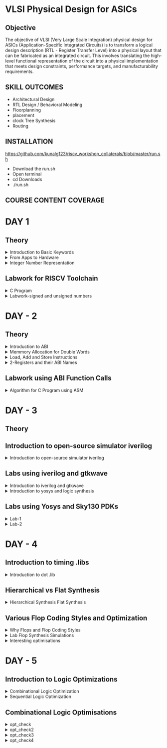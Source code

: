 # VLSI Physical Design for ASICs
## Objective
The objective of VLSI (Very Large Scale Integration) physical design for ASICs (Application-Specific Integrated Circuits) is to transform a logical design description (RTL - Register Transfer Level) into a physical layout that can be fabricated as an integrated circuit. This involves translating the high-level functional representation of the circuit into a physical implementation that meets design constraints, performance targets, and manufacturability requirements.

## SKILL OUTCOMES
+ Architectural Design
+ RTL Design / Behavioral Modeling
+ Floorplanning
+ placement
+ clock Tree Synthesis
+ Routing

## INSTALLATION
https://github.com/kunalg123/riscv_workshop_collaterals/blob/master/run.sh
+ Download the run.sh
+ Open terminal
+ cd Downloads
+ ./run.sh
  
## COURSE CONTENT COVERAGE

# DAY 1 

## Theory

<details> 
<summary>Introduction to Basic Keywords</summary>
	
**ISA (Instruction Set Archhitecture)**
  - ISA defines the interface between a computer's hardware and its software, specifically how the processor and its components interact with the software instructions that drive the execution of tasks.
  - It encompasses a set of instructions, addressing modes, data types, registers, memory organization, and the mechanisms for executing and managing instructions.

**RISC-V (Reduced Instruction Set Computing - Five)**.
  - It is an open-source Instruction Set Architecture (ISA) that has gained significant attention and adoption in the world of computer architecture and semiconductor design.
  - RISC architectures simplify the instruction set by focusing on a smaller set of instructions, each of which can be executed in a single clock cycle. This approach usually leads to faster execution of individual instructions. 

<img width="536" alt="image" src="https://github.com/PoojaR07/pes_asic_class/assets/135737910/e31d7c49-7160-443f-b73f-585cde8f3419">
</details>

<details>
<summary>From Apps to Hardware</summary>

1. **Apps:** Application software, often referred to simply as "applications" or "apps," is a type of computer software that is designed to perform specific tasks or functions for end-users.
2. **System software:** System software refers to a category of computer software that acts as an intermediary between the hardware components of a computer system and the user-facing application software. It provides essential services, manages hardware resources, and enables the execution of application programs. System software plays a critical role in maintaining the overall functionality, security, and performance of a computer system.'
3. **Operating System:** The operating system is a fundamental piece of software that manages hardware resources and provides various services for both users and application programs. It controls tasks such as memory management, process scheduling, file system management, and user interface interaction. Examples of operating systems include Microsoft Windows, macOS, Linux, and Android.

4. **Compiler:** A compiler is a type of software tool that translates high-level programming code written by developers into assembly-level language.

5. **Assembler:** An assembler is a software tool that translates assembly language code into machine code or binary code that can be directly executed by a computer's processor.

6. **RTL:** RTL serves as an abstraction level in the design process that represents the behavior of a digital circuit in terms of registers and the operations that transfer data between them.

 7. **Hardware:** Hardware refers to the physical components of a computer system or any electronic device. It encompasses all the tangible parts that make up a computing or electronic device and enable it to perform various tasks.


**Detail Description of Course Content**

**Pseudo Instructions:** Pseudo-instructions are used to simplify programming, improve code readability, and reduce the number of explicit instructions a programmer needs to write. They are especially useful for common programming patterns that involve multiple instructions.
`Ex: li, mv`.

**Base Integer Instructions:** The term "base integer instructions" refers to the fundamental set of instructions that form the foundation for performing basic arithmetic, logical, and data movement operations.
`Ex: add, sub, and, or, xor, sll`.

**Multiply Extension Intructions:** The RISC-V architecture includes a set of multiply and multiply-accumulate (MAC) extension instructions that enhance the instruction set to perform efficient multiplication and multiplication-accumulate operations.
`Ex: mul, mulh, mulhu, mulhsu`.

**Single and Double Precision Floating Point Extension:** The RISC-V architecture includes floating-point extensions that provide support for both single-precision (32-bit) and double-precision (64-bit) floating-point arithmetic operations. These extensions are often referred to as the "F" and "D" extensions, respectively. Floating-point arithmetic is essential for handling real numbers with fractional parts and for performing accurate calculations involving decimal values.

**Application Binary Interface:** ABI stands for "Application Binary Interface." It is a set of rules and conventions that govern how software components interact with each other at the binary level. The ABI defines various aspects of program execution, including how function calls are made, how parameters are passed and returned, how memory is allocated and managed, and more.

**Memory Allocation and Stack Pointer** 
- Memory allocation refers to the process of assigning and managing memory segments for various data structures, variables, and objects used by a program. It involves allocating memory space from the system's memory pool and releasing it when it is no longer needed to prevent memory leaks.
- The stack pointer is a register used by a program to keep track of the current position of the program's execution on the call stack. 
</details>

<details>
<summary>Integer Number Representation </summary>

**Unsigned Numbers**
	
- Unsigned numbers, also known as non-negative numbers, are numerical values that represent magnitudes without indicating direction or sign.
- Range: [0, (2^n)-1 ]


**Signed Numbers**
	
- Signed numbers are numerical values that can represent both positive and negative magnitudes, along with zero.
- Range : Positive : [0 , 2^(n-1)-1]
          Negative : [-1 to 2^(n-1)]
  
</details>

## Labwork for RISCV Toolchain
<details>
<summary>C Program</summary>

We wrote a C program for calculating the sum from 1 to n using a text editor, leafpad.

`leafpad sumton.c`
``` c
#include<stdio.h>

int main(){
	int i, sum=0, n=111;
	for (i=1;i<=n; ++i) {
	sum +=i;
	}
	printf("Sum of numbers from 1 to %d is %d \n",n,sum);
	return 0;
}
```
Using the gcc compiler, we compiled the program to get the output.

`gcc sumton.c`
`.\a.out`

![Screenshot from 2023-08-20 19-54-45](https://github.com/NandeeshaSwamy/pes_asic_class/assets/135755149/5160f5dc-0d92-42c1-9383-2ddc4770535b)

![Screenshot from 2023-08-20 19-55-25](https://github.com/NandeeshaSwamy/pes_asic_class/assets/135755149/7e1ddd07-05ee-4f07-bf76-8f05ce31b79b)


<summary>RISCV GCC Compiler and Dissemble</summary>

Using the riscv gcc compiler, we compiled the C program.

`riscv64-unknown-elf-gcc -O1 -mabi=lp64 -march=rv64i -o sum1ton.o sum1ton.c`

Using `ls -ltr sum1ton.c`, we can check that the object file is created.

To get the dissembled ALP code for the C program, 

`riscv64-unknown-elf-objdump -d sum1ton.o | less` .

In order to view the main section, type 
`/main`.
Here, since we used -O1 optimisation, the number of instructions are 15.

![Screenshot from 2023-08-20 21-16-47](https://github.com/NandeeshaSwamy/pes_asic_class/assets/135755149/61d6ec00-0ea2-49fa-af58-4f08a9297197)

When we use -Ofast optimisation, we can see that the number of instructions have been reduced to 12.

![Screenshot from 2023-08-20 21-20-30](https://github.com/NandeeshaSwamy/pes_asic_class/assets/135755149/bf6d2202-d05d-42dc-8335-6d3221d27e59)


- -Onumber : level of optimisation required
- -mabi : specifies the ABI (Application Binary Interface) to be used during code generation according to the requirements
- -march : specifies target architecture

In order to view the different options available for these fields, use the following commands

go to the directory where riscv64-unkonwn-elf is present

- -O1 : ``` riscv64-unkonwn-elf --help=optimizer```
- -mabi : ```riscv64-unknown-elf-gcc --target-help```
- -march : ```riscv64-unknown-elf-gcc --target-help```

For different instances,
- use the command ```riscv64-unknown-elf-objdump -d 1_to_N.o | less```
- use ``` /instance``` to search for an instance 
- press ENTER
- press ```n``` to search next occurance
- press ```N``` to search for previous occurance. 
- use ```esc :q``` to quit


<summary>Spike Simulation and Debug</summary>

`spike pk sum1ton.o` is used to check whether the instructions produced are right to give the correct output.

![Screenshot from 2023-08-20 21-22-48](https://github.com/NandeeshaSwamy/pes_asic_class/assets/135755149/96053eaf-0ea6-42f6-9deb-396e1b4ff7c7)


`spike -d pk sum1ton.c` is used for debugging.

The contents of the registers can also be viewed.

![Screenshot from 2023-08-20 21-43-23](https://github.com/NandeeshaSwamy/pes_asic_class/assets/135755149/2db681f1-d0cf-47a6-a38d-22bee6813bf7)

- press ENTER : to show the first line and successive ENTER to show successive lines
- reg 0 a2 : to check content of register a2 0th core
- q : to quit the debug process
</details>

<details>
<summary>Labwork-signed and unsigned numbers</summary>

We wrote a C program that shows the maximum and minimum values of 64bit unsigned numbers.

``` c
#include <stdio.h>
#include <math.h>

int main(){
	unsigned long long int max = (unsigned long long int) (pow(2,64) -1);
	unsigned long long int min = (unsigned long long int) (pow(2,64) *(-1));
	printf("lowest number represented by unsigned 64-bit integer is %llu\n",min);
	printf("highest number represented by unsigned 64-bit integer is %llu\n",max);
	return 0;
}
```
![Screenshot from 2023-08-20 22-11-56](https://github.com/NandeeshaSwamy/pes_asic_class/assets/135755149/c33e952f-3a79-4665-a240-00a2128597bc)

![Screenshot from 2023-08-20 22-11-30](https://github.com/NandeeshaSwamy/pes_asic_class/assets/135755149/b6418cf7-5ede-4cf7-8ad0-fb2ae02b9dfe)


We wrote a C program that shows the maximum and minimum values of 64bit signed numbers.
``` c
#include <stdio.h>
#include <math.h>

int main(){
	long long int max = (long long int) (pow(2,63) -1);
	long long int min = (long long int) (pow(2,63) *(-1));
	printf("lowest number represented by signed 64-bit integer is %lld\n",min);
	printf("highest number represented by signed 64-bit integer is %lld\n",max);
	return 0;
}
```

![Screenshot from 2023-08-20 22-15-08](https://github.com/NandeeshaSwamy/pes_asic_class/assets/135755149/31cca5f3-1466-4548-a77d-73baf1c684a0)

![Screenshot from 2023-08-20 22-14-46](https://github.com/NandeeshaSwamy/pes_asic_class/assets/135755149/0642867f-ccb3-4ea6-8fbe-30b88c2a9bd5)
</details>

# DAY - 2
## Theory

<details>
<summary>Introduction to ABI</summary>
	
+ An Application Binary Interface (ABI) is a set of rules and conventions that dictate how binary code interacts with and communicates with other binary code, typically at the level of machine code or compiled code. In simpler terms, it defines the interface between two software components or systems that are written in different programming languages, compiled by different compilers, or running on different hardware architectures.
+ The ABI is crucial for enabling interoperability between different software components, such as different libraries, object files, or even entire programs. It allows components compiled independently and potentially on different platforms to work seamlessly together by adhering to a common set of rules for communication and data representation.
</details>

<details>
<summary>Memmory Allocation for Double Words</summary>
	
64-bit number (or any multi-byte value) can be loaded into memory in little-endian or big-endian. It involves understanding the byte order and arranging the bytes accordingly
1. **Little-Endian:**
In little-endian representation, you store the least significant byte (LSB) at the lowest memory address and the most significant byte (MSB) at the highest memory address.
2. **Big-Endian:**
In big-endian representation, you store the most significant byte (MSB) at the lowest memory address and the least significant byte (LSB) at the highest memory address.
#### For example, consider the 64-bit hexadecimal value 0x0123456789ABCDEF. 
In Little-Endian representation, it would be stored as follows in memory:

<img width="453" alt="image" src="https://github.com/Veda1809/pes_asic_class/assets/142098395/8c63e751-8882-4b1e-a2f8-84da628ee604">

In Big-Endian representation, it would be stored as follows in memory:

<img width="454" alt="image" src="https://github.com/Veda1809/pes_asic_class/assets/142098395/3954540e-800f-4503-97ef-6c77daacd058">
</details>

<details>
<summary>Load, Add and Store Instructions</summary>
	
Load, Add, and Store instructions are fundamental operations in computer architecture and assembly programming. They are often used to manipulate data within a computer's memory and registers.
1. **Load Instructions:**
Load instructions are used to transfer data from memory to registers. They allow you to fetch data from a specified memory address and place it into a register for further processing.

Example `ld x6, 8(x5)`

In this Example
- `ld` is the load double-word instruction.
- `x6` is the destination register.
- `8(x5)` is the memory address pointed to by register `x5` (base address + offset).
2. **Store Instructions:**
Store instructions are used to write data from registers into memory.They store values from registers into memory addresses

Example `sd x8, 8(x9)`

In this Example
- `sd` is the store double-word instruction.
- `x8` is the source register.
- `8(x9)` is the memory address pointed to by register `x9` (base address + offset).
3. Add Instructions:
  Add instructions are used to perform addition operations on registers. They add the values of two source registers and store the result in a destination register.

Example `add x9, x10, x11`

In this Example
- `add` is the add instruction.
- `x9` is the destination register.
- `x10` and `x11` are the source registers.
</details>

<details>
<summary>2-Registers and their ABI Names</summary>
	
The choice of the number of registers in a processor's architecture, such as the RISC-V RV64 architecture with its 32 general-purpose registers, involves a trade-off between various factors. While modern processors can have more registers but increasing the number of registers could lead to larger instructions, which would take up more memory and potentially slow down instruction fetch and decode.
#### ABI Names
ABI names for registers serve as a standardized way to designate the purpose and usage of specific registers within a software ecosystem. These names play a critical role in maintaining compatibility, optimizing code generation, and facilitating communication between different software components. 

<img width="430" alt="image" src="https://github.com/Veda1809/pes_asic_class/assets/142098395/3b7aed64-37cd-492f-b9b5-cd840103566a">
</details>

## Labwork using ABI Function Calls
<details>
<summary>Algorithm for C Program using ASM</summary>
	
- Incorporating assembly language code into a C program can be done using inline assembly or by linking separate assembly files with your C code.
- When you call an assembly function from your C code, the C calling convention is followed, including pushing arguments onto the stack or passing them in registers as required.
- The program executes the assembly function, following the assembly instructions you've provided.

<summary>Review ASM Function Calls</summary>
	
- We wrote C code in one file and your assembly code in a separate file.
- In the assembly file, we declared assembly functions with appropriate signatures that match the calling conventions of your platform.

**C Program**
`1to9_custom.c`
  ``` c
  #include <stdio.h>
  
  extern int load(int x, int y);
  
  int main()
  {
    int result = 0;
    int count = 9;
    result = load(0x0, count+1);
    printf("Sum of numbers from 1 to 9 is %d\n", result);
  }
```
![Screenshot from 2023-08-21 21-29-29](https://github.com/NandeeshaSwamy/pes_asic_class/assets/135755149/fa84c6c8-ab12-4aba-831e-e34f04f1ce11)

`load.s`
``` s
.section .text
.global load
.type load, @function

load:

add a4, a0, zero
add a2, a0, a1
add a3, a0, zero

loop:

add a4, a3, a4
addi a3, a3, 1
blt a3, a2, loop
add a0, a4, zero
ret
```
![Screenshot from 2023-08-21 21-29-58](https://github.com/NandeeshaSwamy/pes_asic_class/assets/135755149/8146a3a0-dd7d-4137-8ecf-11f02d263f97)


<summary>Simulate C Program using Function Call</summary>
	
**Compilation:** To compile C code and Asseembly file use the command

`riscv64-unknown-elf-gcc -O1 -mabi=lp64 -march=rv64i -o 1to9_custom.o 1to9_custom.c load.s` 

this would generate object file `1to9_custom.o`.

**Execution:** To execute the object file run the command 

`spike pk 1to9_custom.o`

![Screenshot from 2023-08-21 21-31-24](https://github.com/NandeeshaSwamy/pes_asic_class/assets/135755149/63e68a8b-35ff-4110-b90c-7145d42391e5)
</details>

# DAY - 3
## Theory
## Introduction to open-source simulator iverilog

<details>
<summary>Introduction to open-source simulator iverilog</summary>
	**Introduction to iverilog design testbench**
	
- **Simulator**
  - Simulator is the tool used for simulating the design and iverilog is the tool used for this course.
  - RTL design is checked for adherence to the spec by simulating the design.

- **Design**
  - Design is the actual Verilog code or set of verilog codes which has the intended functionality to meet with required specifications.

- **Testbench**
  - Testbench is the setup to apply stimulus(test_vectors) to the design to check its functionality.
<img width="600" alt="image" src="https://github.com/PoojaR07/pes_asic_class/assets/135737910/eb806b04-e6c0-4b03-8214-80cf0183ad76">

- **How simulator works?**.
  - simulator looks for the changes on the input signals.
  - Upon changes to the input the output is evaluated.
 
- **GTKWave**
  - Used for viewing the simulated waveforms.
    
- **iverilog based simulation flow**
<img width="600" alt="image" src="https://github.com/PoojaR07/pes_asic_class/assets/135737910/0bbdc2e2-0b2a-4b26-8ed0-7eae4c7e3bf6">
</details>

## Labs using iverilog and gtkwave

<details>
<summary>Introduction to iverilog and gtkwave</summary>
	
- **Simulating 2:1 mux using iverilog and gtkwave**
- **Design**

![Screenshot from 2023-08-30 17-49-55](https://github.com/NandeeshaSwamy/pes_asic_class/assets/135755149/c7a2996b-34f3-4eb6-aed7-6828cdd3c299)

- **Testbench**

![Screenshot from 2023-08-30 17-50-08](https://github.com/NandeeshaSwamy/pes_asic_class/assets/135755149/6769cf92-2457-4f42-8ccd-fdb7c6b221f1)


- **Simulated waveform in gtkwave**
![Screenshot from 2023-08-30 17-48-10](https://github.com/NandeeshaSwamy/pes_asic_class/assets/135755149/ce7c54b0-164f-47d6-a7e2-5f7fa0a61fbc)


</details>

<details>
<summary>Introduction to yosys and logic synthesis </summary>

 <img width="600" alt="image" src="https://github.com/PoojaR07/pes_asic_class/assets/135737910/d35aae33-f873-4e82-a052-b111a9f6d733">
 
- **Synthesizer**
- A tool used for converting the RTL to netlist.
- Yosys is the synthesizer tool used in this course.

- **Synthesis**
- RTL to Gate level translation.
- The design is converted into gates and the connections are made between the gates.
- This is given out as a file called netlist.

- **What is .lib?**
- Collection of logic modules.
- Includes basic logic gates like AND, OR, NOT,etc.
- Different flavours of same gate.

- **Faster cells vs slow cells**
- load in digital logic circuit-> Capacitance
- Faster the charging/discharging of capacitance -> lesser the cell delay
  	- to charge/discharge the capacitance fast, we need transistors capable of sourcing more current.
  	- Wider transistors -> Low Delay -> More area and power as well.
  	- Narrow transistors -> More delay -> Less area and power
  	- Faster cells do not come free, they come at penalty of area and power.
</details>

## Labs using Yosys and Sky130 PDKs
<details>
<summary>Lab-1</summary>
	
- **Invoking yosys**

![Screenshot from 2023-08-30 22-38-35](https://github.com/NandeeshaSwamy/pes_asic_class/assets/135755149/acd4c2cf-1375-47b3-99e1-fbf9c25c1a64)


- **Synthesizing 2:1 mux**

![Screenshot from 2023-08-30 22-49-34](https://github.com/NandeeshaSwamy/pes_asic_class/assets/135755149/50138810-e5a7-4482-9ef6-35e7db98445f)

![Screenshot from 2023-08-30 22-50-48](https://github.com/NandeeshaSwamy/pes_asic_class/assets/135755149/e8f784db-e1b3-4237-9279-9bc1d4b24c1c)


- **Synthesis result**

![Screenshot from 2023-08-30 22-52-24](https://github.com/NandeeshaSwamy/pes_asic_class/assets/135755149/4017a0a8-8fae-4d50-ab71-b3be916acde1)

</details>

<details>
<summary>Lab-2</summary>
	
- **Netlist with extra information**

![Screenshot from 2023-08-31 00-11-02](https://github.com/NandeeshaSwamy/pes_asic_class/assets/135755149/88323a7a-055f-420b-aa93-d817571b6249)


- **Smaller netlist**

![Screenshot from 2023-08-31 00-11-52](https://github.com/NandeeshaSwamy/pes_asic_class/assets/135755149/fc1db078-66e4-4b93-884f-0d498dff55d5)

</details>

# DAY - 4
## Introduction to timing .libs

<details>
<summary> Introduction to dot .lib </summary>

- **Contents in .lib file**

![Screenshot from 2023-09-03 00-02-09](https://github.com/NandeeshaSwamy/pes_asic_class/assets/135755149/256f4346-5114-4fd6-99ec-a0296c3f0323)

- Frst line the .lib file contains
	- tt : indicates variations due to process and here it indicates Typical Process.
  	- 025C : indicates the variations due to temperatures where the silicon will be used.
  	- 1v80 : indicates the variations due to the voltage levels where the silicon will be incorporated.

- **Various parameters**
<img width="500" alt="image" src="https://github.com/PoojaR07/pes_asic_class/assets/135737910/b7527017-3e60-4c79-a5a8-3612c8555dd7">

- **Power consumption and area comparison**
<img width="500" alt="image" src="https://github.com/PoojaR07/pes_asic_class/assets/135737910/a6dc1db5-f6ab-4d84-8cab-7c6062e2a6b6">

</details>

## Hierarchical vs Flat Synthesis
<details>
<summary> Hierarchical Synthesis Flat Synthesis </summary>

- **Hierarchical Synthesis** - Hierarchical synthesis is an approach in digital design and logic synthesis where complex designs are broken down into smaller, more manageable modules or sub-circuits, and each module is synthesized individually. These synthesized modules are then integrated back into the overall design hierarchy. This approach helps manage the complexity of large designs and allows designers to work on different parts of the design independently.
- Here we use mutiple module.v and invoke yosys
![Screenshot from 2023-09-03 00-12-02](https://github.com/NandeeshaSwamy/pes_asic_class/assets/135755149/2f435c7d-91cb-4d83-bdcb-80940c283df8)

- synth -top multiple_modules to set it as top module
![Screenshot from 2023-08-31 17-00-56](https://github.com/NandeeshaSwamy/pes_asic_class/assets/135755149/9aa69c10-2eb2-4e36-9ed4-6d968dd9dbe3)

- To view the netlist show multiple_modules
![Screenshot from 2023-08-31 17-07-00](https://github.com/NandeeshaSwamy/pes_asic_class/assets/135755149/4f47333f-1504-49d5-80b3-b0560628e863)

- !gvim multiple_modules_hier.v
<img width="500" alt="image" src="https://github.com/PoojaR07/pes_asic_class/assets/135737910/5c9256a2-06bf-4995-bd38-1437ba883b46">

- **Flattened Synthesis** - Flattened synthesis is the opposite of hierarchical synthesis. Instead of maintaining the hierarchical structure of the design during synthesis, flattened synthesis combines all modules and sub-modules into a single, flat representation
- netlist
![Screenshot from 2023-08-31 22-52-05](https://github.com/NandeeshaSwamy/pes_asic_class/assets/135755149/77fb4ea3-6af6-464a-9c77-611624e3da5d)

- !gvim multiple_modules_flat.v
<img width="500" alt="image" src="https://github.com/PoojaR07/pes_asic_class/assets/135737910/87e0ba3b-156a-41cb-bc54-8f93e8f9ab60">

- **Sub Module level Synthesis** - Sub-module level synthesis is preferred when there are multiple instances of same module. Sythesizing the same module over several times may not be advantageous with respect to time. Instead, synthsis can be performed for one module, its netlist can be replicated and then stitched together in the top module. This is also used particulary in massive designs using divide and conquer method.

- Statistics
<img width="350" alt="image" src="https://github.com/PoojaR07/pes_asic_class/assets/135737910/1bd7dda1-37e5-43f3-8854-ae3f4f9b5626">

- Netlist

![Screenshot from 2023-08-31 22-57-05](https://github.com/NandeeshaSwamy/pes_asic_class/assets/135755149/869f01d5-08e5-4ca3-b8ea-226c390c15ec)

</details>

## Various Flop Coding Styles and Optimization

<details>
<summary>Why Flops and Flop Coding Styles</summary>

**Why do we need a Flop?** 
- A flip-flop (often abbreviated as "flop") is a fundamental building block in digital circuit design.
- It's a type of sequential logic element that stores binary information (0 or 1) and can change its output based on clock signals and input values.
- In a combinational circuit, the output changes after the propagation delay of the circuit once inputs are changed.
- During the propagation of data, if there are different paths with different propagation delays, then a glitch might occur.
- There will be multiple glitches for multiple combinational circuits.
- Hence, we need flops to store the data from the combinational circuits.

**D Flip-Flop with Asynchronous Reset** 
-  When the reset is high, the output of the flip-flop is forced to 0, irrespective of the clock signal.
-  Else, on the positive edge of the clock, the stored value is updated at the output.
  
+ `gvim dff_asyncres_syncres.v`
![Screenshot from 2023-09-03 00-31-46](https://github.com/NandeeshaSwamy/pes_asic_class/assets/135755149/e7fc9b45-1e8c-4338-a2c4-20fec9f47250)

**D Flip_Flop with Asynchronous Set** 
-  When the set is high, the output of the flip-flop is forced to 1, irrespective of the clock signal.
-  Else, on positive edge of the clock, the stored value is updated at the output.
  
+ `gvim dff_async_set.v`

![Screenshot from 2023-09-03 00-30-21](https://github.com/NandeeshaSwamy/pes_asic_class/assets/135755149/ad00e3d7-c6ca-4ef3-ac1f-63e6de402ebc)


**D Flip-Flop with Synchronous Reset** 
-  When the reset is high on the positive edge of the clock, the output of the flip-flop is forced to 0.
-  Else, on the positive edge of the clock, the stored value is updated at the output.
  
+ `gvim dff_syncres.v`

![Screenshot from 2023-09-03 00-29-37](https://github.com/NandeeshaSwamy/pes_asic_class/assets/135755149/246ff733-1c02-411d-abd7-4a3d36e97997)

**D Flip-Flop with Asynchronous Reset and Synchronous Reset** 
-  When the asynchronous resest is high, the output is forced to 0.
-  When the synchronous reset is high at the positive edge of the clock, the output is forced to 0.
-  Else, on the positive edge of the clock, the stored value is updated at the output.
-  Here, it is a combination of both synchronous and asynchronous reset DFF.

+ `gvim dff_asyncres_syncres.v`
![Screenshot from 2023-09-03 00-31-46](https://github.com/NandeeshaSwamy/pes_asic_class/assets/135755149/e7fc9b45-1e8c-4338-a2c4-20fec9f47250)

</details>


<details>
<summary>Lab Flop Synthesis Simulations </summary>

**D Flip-Flop with Asynchronous Reset** 
-  Simulation
![Screenshot from 2023-09-01 00-20-39](https://github.com/NandeeshaSwamy/pes_asic_class/assets/135755149/603c6fc1-1e97-4ceb-bc83-6f4388989cb3)

-  Synthesis
![Screenshot from 2023-09-01 16-04-19](https://github.com/NandeeshaSwamy/pes_asic_class/assets/135755149/5d0a2e0f-0301-4d2a-ae20-728967cb8332)


**D Flip_Flop with Asynchronous Set** 
-  Simulation
![Screenshot from 2023-09-01 00-22-47](https://github.com/NandeeshaSwamy/pes_asic_class/assets/135755149/1dee7cfb-c266-4fe1-b36e-026ede2af219)

-  Synthesis
![Screenshot from 2023-09-01 16-08-37](https://github.com/NandeeshaSwamy/pes_asic_class/assets/135755149/2ec656eb-8331-4fe4-a7b0-156da5a88628)


**D Flip-Flop with Synchronous Reset** 
-  Simulation
![Screenshot from 2023-09-01 00-24-55](https://github.com/NandeeshaSwamy/pes_asic_class/assets/135755149/78964629-5516-4620-94cb-ef5e79f2bda6)

-  Synthesis
![Screenshot from 2023-09-01 16-10-31](https://github.com/NandeeshaSwamy/pes_asic_class/assets/135755149/38b18137-91a4-41be-98ef-efc46004bffb)

</details>


<details>
<summary>Interesting optimisations </summary>


   **mult_2** 
   
-  gvim mult_2.v

![Screenshot from 2023-09-03 00-47-47](https://github.com/NandeeshaSwamy/pes_asic_class/assets/135755149/a2ca75c8-4f7f-4af1-a849-eefbad97ec6e)

-  Statistics

![Screenshot from 2023-09-01 22-45-29](https://github.com/NandeeshaSwamy/pes_asic_class/assets/135755149/8d8e38b4-7d19-489f-a09e-2bde43131abc)

-  Netlist

<img width="350" alt="image" src="https://github.com/PoojaR07/pes_asic_class/assets/135737910/7e3ba671-c5ef-4bcb-aac6-7ab95b02c87e">

<img width="500" alt="image" src="https://github.com/PoojaR07/pes_asic_class/assets/135737910/6ff861d3-adc6-4488-9d97-0cd65eb049e5">

   **mult_8** 
   
-  gvim mult_8.v

<img width="500" alt="image" src="https://github.com/PoojaR07/pes_asic_class/assets/135737910/1c87e450-e8e8-45fd-8171-38e3f9f83e6c">

-  Statistics

<img width="350" alt="image" src="https://github.com/PoojaR07/pes_asic_class/assets/135737910/a347f5ad-b9d2-445e-acd2-f14c68b4d835">

-  Netlist
  
<img width="350" alt="image" src="https://github.com/PoojaR07/pes_asic_class/assets/135737910/e4cde78b-26c5-4d28-a23f-4dd6bbf435c9">

<img width="500" alt="image" src="https://github.com/PoojaR07/pes_asic_class/assets/135737910/8c1d0c7e-3da1-4ff2-91fd-bb75fc88eabd">

</details>


# DAY - 5
## Introduction to Logic Optimizations

<details>
<summary> Combinational Logic Optimization </summary>
	
- **Combinational logic**
- Combinational logic refers to logic circuits where the outputs depend only on the current inputs and not on any previous states.

- **Types of Combinational Optimizations**
- Constant Propagation
- Boolean Logic Optimization. 

</details>


<details>
<summary> Sequential Logic Optimization </summary>
	
- **Sequential Logic**
- Sequential logic optimizations involve improving the efficiency, performance, and resource utilization of digital circuits that include memory elements like flip-flops and latches.

- **Types of Sequential Optimizations**
- Sequential Constant Propagation
- State Optimization
- Retiming
- Sequential Logic cloning(Floorplan aware synthesis)

</details>

## Combinational Logic Optimisations

<details>
<summary> opt_check </summary>
	
-  gvim opt_check.v
  
![Screenshot from 2023-09-03 02-02-26](https://github.com/NandeeshaSwamy/pes_asic_class/assets/135755149/c549ce79-442a-449a-a16b-4931d14e2c4f)

-  Statistics
  
<img width="350" alt="image" src="https://github.com/PoojaR07/pes_asic_class/assets/135737910/f81b6c38-982a-487f-a4c4-4afa2cf86a50">

-  Netlist

<img width="350" alt="image" src="https://github.com/PoojaR07/pes_asic_class/assets/135737910/f2d45e9a-87f4-4fd8-b670-d4bee7d06750">

</details>

<details>
<summary> opt_check2 </summary>
	
-  gvim opt_check2.v
  
![Screenshot from 2023-09-03 02-02-49](https://github.com/NandeeshaSwamy/pes_asic_class/assets/135755149/3562abe2-4d55-4c8a-9193-51143f8b8864)

-  Statistics
  
<img width="350" alt="image" src="https://github.com/PoojaR07/pes_asic_class/assets/135737910/02ae9ced-5e9a-4aea-b92a-bc9c6cfd6463">

-  Netlist

<img width="350" alt="image" src="https://github.com/PoojaR07/pes_asic_class/assets/135737910/9f964c30-fa98-48bb-bac9-fe8b18758ad7">

</details>

<details>
<summary> opt_check3 </summary>
	
-  gvim opt_check3.v
  
![Screenshot from 2023-09-03 02-03-15](https://github.com/NandeeshaSwamy/pes_asic_class/assets/135755149/278de9dc-1054-4a2a-96e8-855283a8f830)

-  Statistics
  
<img width="350" alt="image" src="https://github.com/PoojaR07/pes_asic_class/assets/135737910/e2a968e2-8878-496e-86d2-716de521113a">

-  Netlist

<img width="350" alt="image" src="https://github.com/PoojaR07/pes_asic_class/assets/135737910/a6ad0d4f-e15d-4a02-95b1-6a859559fee1">

</details>

<details>
<summary> opt_check4 </summary>
	
-  gvim opt_check4.v
  
![Screenshot from 2023-09-03 02-03-25](https://github.com/NandeeshaSwamy/pes_asic_class/assets/135755149/51ab29e7-9fe9-429a-993f-63e15f63fdb9)

-  Statistics
  
<img width="350" alt="image" src="https://github.com/PoojaR07/pes_asic_class/assets/135737910/f1113645-47f1-4131-ad17-852795422647">

-  Netlist

<img width="350" alt="image" src="https://github.com/PoojaR07/pes_asic_class/assets/135737910/4340cb4a-41b7-42ea-a6b5-760891410967">

</details>



